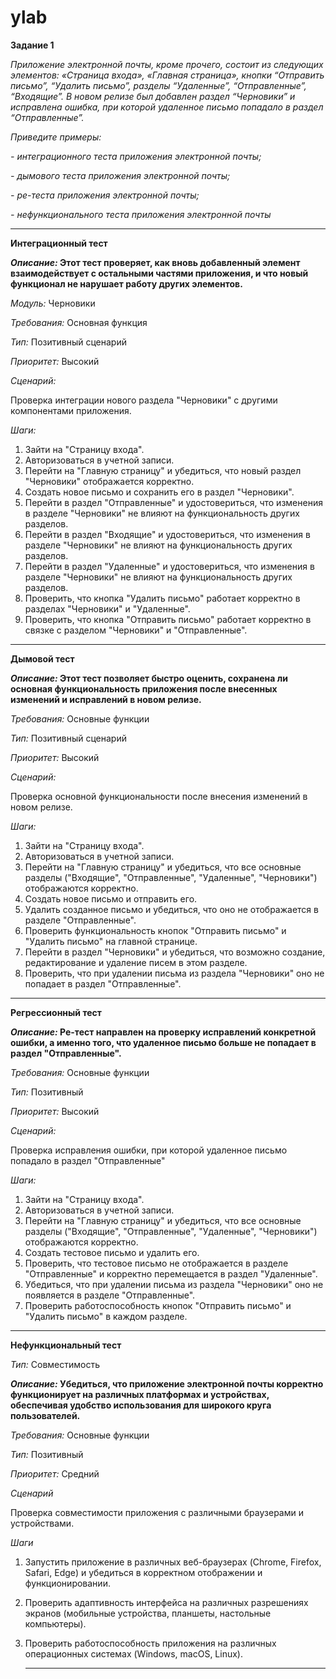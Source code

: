 # ylab
**Задание 1** 

*Приложение электронной почты, кроме прочего, состоит из следующих элементов:  «Страница входа», «Главная страница», кнопки “Отправить письмо”, “Удалить письмо”, разделы “Удаленные”, “Отправленные”, “Входящие”. В новом релизе был добавлен раздел “Черновики” и исправлена ошибка, при которой удаленное письмо попадало в раздел “Отправленные”.*

*Приведите примеры:*

*- интеграционного теста приложения электронной почты;*

*- дымового теста приложения электронной почты;*

*- ре-теста приложения электронной почты;*

*- нефункционального теста приложения электронной почты*

____

**Интеграционный тест**

***Описание:* Этот тест проверяет, как вновь добавленный элемент взаимодействует с остальными частями приложения, и что новый функционал не нарушает работу других элементов.**

*Модуль:* Черновики

*Требования:* Основная функция

*Тип:* Позитивный сценарий

*Приоритет:* Высокий

*Сценарий:* 

Проверка интеграции нового раздела "Черновики" с другими компонентами приложения.

*Шаги:*

1. Зайти на "Страницу входа".
2. Авторизоваться в учетной записи.
3. Перейти на "Главную страницу" и убедиться, что новый раздел "Черновики" отображается корректно.
4. Создать новое письмо и сохранить его в раздел "Черновики".
5. Перейти в раздел "Отправленные" и удостовериться, что изменения в разделе "Черновики" не влияют на функциональность других разделов.
6. Перейти в раздел "Входящие" и удостовериться, что изменения в разделе "Черновики" не влияют на функциональность других разделов.
7. Перейти в раздел "Удаленные" и удостовериться, что изменения в разделе "Черновики" не влияют на функциональность других разделов.
8. Проверить, что кнопка "Удалить письмо" работает корректно в разделах "Черновики" и "Удаленные".
9. Проверить, что кнопка "Отправить письмо"  работает корректно в связке с разделом "Черновики" и "Отправленные".


____

**Дымовой тест**

***Описание:* Этот тест позволяет быстро оценить, сохранена ли основная функциональность приложения после внесенных изменений и исправлений в новом релизе.**

*Требования:* Основные функции

*Тип:* Позитивный сценарий

*Приоритет:* Высокий

*Сценарий:* 

Проверка основной функциональности после внесения изменений в новом релизе.
 
*Шаги:*

1. Зайти на "Страницу входа".
2. Авторизоваться в учетной записи.
3. Перейти на "Главную страницу" и убедиться,  что все основные разделы ("Входящие", "Отправленные", "Удаленные", "Черновики") отображаются корректно.
4. Создать новое письмо и отправить его. 
5. Удалить созданное письмо и убедиться, что оно не отображается в разделе "Отправленные".
6. Проверить функциональность кнопок "Отправить письмо" и "Удалить письмо" на главной странице.
7. Перейти в раздел "Черновики" и убедиться, что возможно создание, редактирование и удаление писем в этом разделе.
8. Проверить, что при удалении письма из раздела "Черновики" оно не попадает в раздел "Отправленные".

_____

**Регрессионный тест**

***Описание:* Ре-тест направлен на проверку исправлений конкретной ошибки, а именно того, что удаленное письмо больше не попадает в раздел "Отправленные".**

*Требования:* Основные функции

*Тип:* Позитивный

*Приоритет:* Высокий

*Сценарий:* 

Проверка исправления ошибки, при которой удаленное письмо попадало в раздел "Отправленные"

*Шаги:*

1. Зайти на "Страницу входа".
2. Авторизоваться в учетной записи.
3. Перейти на "Главную страницу" и убедиться, что все основные разделы ("Входящие", "Отправленные", "Удаленные", "Черновики") отображаются корректно.
4. Создать тестовое письмо и удалить его.
5. Проверить, что тестовое письмо не отображается в разделе "Отправленные" и корректно перемещается в раздел "Удаленные".
6. Убедиться, что при удалении письма из раздела "Черновики" оно не появляется в разделе "Отправленные".
7. Проверить работоспособность кнопок "Отправить письмо" и "Удалить письмо" в каждом разделе.

______


**Нефункциональный тест**

*Тип:* Совместимость

***Описание:* Убедиться, что приложение электронной почты корректно функционирует на различных платформах и устройствах, обеспечивая удобство использования для широкого круга пользователей.**

*Требования:* Основные функции

*Тип:* Позитивный 

*Приоритет:* Средний

*Сценарий* 

Проверка совместимости приложения с различными браузерами и устройствами.

*Шаги*

1. Запустить приложение в различных веб-браузерах (Chrome, Firefox, Safari, Edge) и убедиться в корректном отображении и функционировании.
2. Проверить адаптивность интерфейса на различных разрешениях экранов (мобильные устройства, планшеты, настольные компьютеры).
3. Проверить работоспособность приложения на различных операционных системах (Windows, macOS, Linux).
   
   ______
